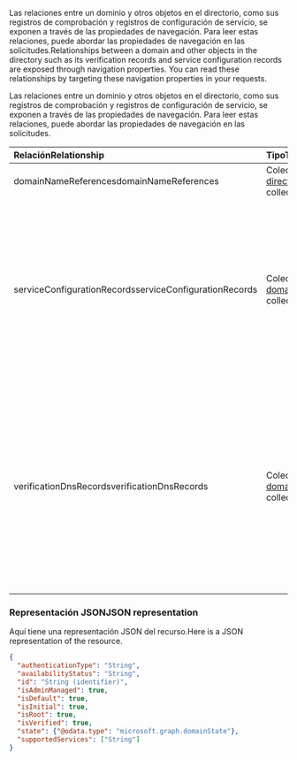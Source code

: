 <span data-ttu-id="7ea08-p114">Las relaciones entre un dominio y otros objetos en el directorio, como sus registros de comprobación y registros de configuración de servicio, se exponen a través de las propiedades de navegación. Para leer estas relaciones, puede abordar las propiedades de navegación en las solicitudes.</span><span class="sxs-lookup"><span data-stu-id="7ea08-p114">Relationships between a domain and other objects in the directory such as its verification records and service configuration records are exposed through navigation properties. You can read these relationships by targeting these navigation properties in your requests.</span></span>

Las relaciones entre un dominio y otros objetos en el directorio, como sus registros de comprobación y registros de configuración de servicio, se exponen a través de las propiedades de navegación. Para leer estas relaciones, puede abordar las propiedades de navegación en las solicitudes.

| <span data-ttu-id="7ea08-199">Relación</span><span class="sxs-lookup"><span data-stu-id="7ea08-199">Relationship</span></span> | <span data-ttu-id="7ea08-200">Tipo</span><span class="sxs-lookup"><span data-stu-id="7ea08-200">Type</span></span> |<span data-ttu-id="7ea08-201">Descripción</span><span class="sxs-lookup"><span data-stu-id="7ea08-201">Description</span></span>|
|:---------------|:--------|:----------|
|<span data-ttu-id="7ea08-202">domainNameReferences</span><span class="sxs-lookup"><span data-stu-id="7ea08-202">domainNameReferences</span></span>|<span data-ttu-id="7ea08-203">Colección [directoryObject](directoryobject.md)</span><span class="sxs-lookup"><span data-stu-id="7ea08-203">[directoryObject](directoryobject.md) collection</span></span>| <span data-ttu-id="7ea08-204">Solo lectura, admite valores NULL</span><span class="sxs-lookup"><span data-stu-id="7ea08-204">Read-only. Nullable.</span></span>|
|<span data-ttu-id="7ea08-205">serviceConfigurationRecords</span><span class="sxs-lookup"><span data-stu-id="7ea08-205">serviceConfigurationRecords</span></span>|<span data-ttu-id="7ea08-206">Colección [domainDnsRecord](domaindnsrecord.md)</span><span class="sxs-lookup"><span data-stu-id="7ea08-206">[domainDnsRecord](domaindnsrecord.md) collection</span></span>| <span data-ttu-id="7ea08-207">Registros DNS que el cliente agrega al archivo de zona de DNS del dominio antes de que Microsoft Online Services pueda usar el dominio.</span><span class="sxs-lookup"><span data-stu-id="7ea08-207">DNS records the customer adds to the DNS zone file of the domain before the domain can be used by Microsoft Online services.</span></span><br><span data-ttu-id="7ea08-208">Solo lectura, admite valores NULL</span><span class="sxs-lookup"><span data-stu-id="7ea08-208">Read-only. Nullable.</span></span> |
|<span data-ttu-id="7ea08-209">verificationDnsRecords</span><span class="sxs-lookup"><span data-stu-id="7ea08-209">verificationDnsRecords</span></span>|<span data-ttu-id="7ea08-210">Colección [domainDnsRecord](domaindnsrecord.md)</span><span class="sxs-lookup"><span data-stu-id="7ea08-210">[domainDnsRecord](domaindnsrecord.md) collection</span></span>| <span data-ttu-id="7ea08-211">Registros DNS que el cliente agrega al archivo de zona de DNS del dominio antes de que el cliente pueda completar la comprobación de propiedad de dominio con Azure AD.</span><span class="sxs-lookup"><span data-stu-id="7ea08-211">DNS records that the customer adds to the DNS zone file of the domain before the customer can complete domain ownership verification with Azure AD.</span></span><br><span data-ttu-id="7ea08-212">Solo lectura, admite valores NULL</span><span class="sxs-lookup"><span data-stu-id="7ea08-212">Read-only. Nullable.</span></span>|

### <span data-ttu-id="7ea08-213">Representación JSON</span><span class="sxs-lookup"><span data-stu-id="7ea08-213">JSON representation</span></span>
<a id="json-representation" class="xliff"></a>

<span data-ttu-id="7ea08-214">Aquí tiene una representación JSON del recurso.</span><span class="sxs-lookup"><span data-stu-id="7ea08-214">Here is a JSON representation of the resource.</span></span>

<!-- {
  "blockType": "resource",
  "optionalProperties": [

  ],
  "@odata.type": "microsoft.graph.domain"
}-->

```json
{
  "authenticationType": "String",
  "availabilityStatus": "String",
  "id": "String (identifier)",
  "isAdminManaged": true,
  "isDefault": true,
  "isInitial": true,
  "isRoot": true,
  "isVerified": true,
  "state": {"@odata.type": "microsoft.graph.domainState"},
  "supportedServices": ["String"]
}

```

<!-- uuid: 8fcb5dbc-d5aa-4681-8e31-b001d5168d79
2015-10-25 14:57:30 UTC -->
<!-- {
  "type": "#page.annotation",
  "description": "domain resource",
  "keywords": "",
  "section": "documentation",
  "tocPath": ""
}-->